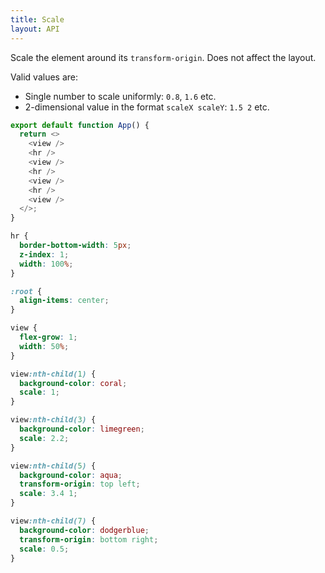 ```yaml
---
title: Scale
layout: API
---
```


Scale the element around its `transform-origin`. Does not affect the layout.

Valid values are:
- Single number to scale uniformly: `0.8`, `1.6` etc.
- 2-dimensional value in the format `scaleX scaleY`: `1.5 2` etc.

<Sandpack>

```js
export default function App() {
  return <>
    <view />
    <hr />
    <view />
    <hr />
    <view />
    <hr />
    <view />
  </>;
}
```

```css active
hr {
  border-bottom-width: 5px;
  z-index: 1;
  width: 100%;
}

:root {
  align-items: center;
}

view {
  flex-grow: 1;
  width: 50%;
}

view:nth-child(1) {
  background-color: coral;
  scale: 1;
}

view:nth-child(3) {
  background-color: limegreen;
  scale: 2.2;
}

view:nth-child(5) {
  background-color: aqua;
  transform-origin: top left;
  scale: 3.4 1;
}

view:nth-child(7) {
  background-color: dodgerblue;
  transform-origin: bottom right;
  scale: 0.5;
}
```

</Sandpack>
